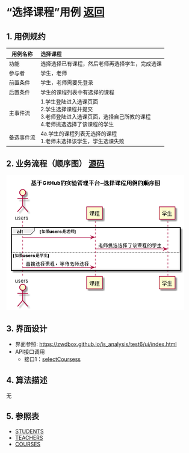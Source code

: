 # “选择课程”用例 [返回](../README.md)
## 1. 用例规约

|用例名称|选择课程|
|-------|:-------------|
|功能|选择选择已有课程，然后老师再选择学生，完成选课|
|参与者|学生，老师|
|前置条件|学生，老师需要先登录|
|后置条件|学生的课程列表中有选择的课程 |
|主事件流|1.学生登陆进入选课页面<br>2.学生选择课程并提交<br>3.老师登陆进入选课页面，选择自己所教的课程<br>4.老师挑选选择了该课程的学生|
|备选事件流| 4a.学生的课程列表无选择的课程<br>1.老师未选择该学生，学生选课失败|

## 2. 业务流程（顺序图） [源码](../src/选择课程用例.puml)
![sequence1](../选择课程用例.png) 

## 3. 界面设计
- 界面参照: https://zwdbox.github.io/is_analysis/test6/ui/index.html
- API接口调用
    - 接口1：[selectCoursess](../接口/selectCourses.md) 

## 4. 算法描述

无
    
## 5. 参照表

- [STUDENTS](../数据库设计.md/#STUDENTS)
- [TEACHERS](../数据库设计.md/#TEACHERS)
- [COURSES](../数据库设计.md/#COURSES)
